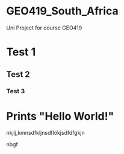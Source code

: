 # GEO419_South_Africa
Uni Project for course GEO419

# Test 1

## Test 2

### Test 3

# Prints "Hello World!"

nkjlj,kmnsdfkljnsdflökjsdfdfgkjn

nbgf
